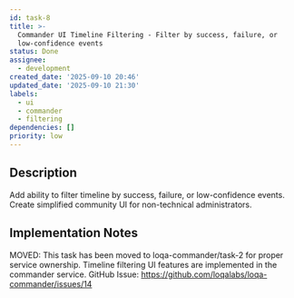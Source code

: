 ```yaml
---
id: task-8
title: >-
  Commander UI Timeline Filtering - Filter by success, failure, or
  low-confidence events
status: Done
assignee:
  - development
created_date: '2025-09-10 20:46'
updated_date: '2025-09-10 21:30'
labels:
  - ui
  - commander
  - filtering
dependencies: []
priority: low
---
```


## Description

Add ability to filter timeline by success, failure, or low-confidence events. Create simplified community UI for non-technical administrators.
## Implementation Notes

MOVED: This task has been moved to loqa-commander/task-2 for proper service ownership. Timeline filtering UI features are implemented in the commander service. GitHub Issue: https://github.com/loqalabs/loqa-commander/issues/14
